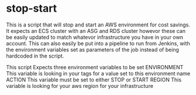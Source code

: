 # stop-start
This is a script that will stop and start an AWS environment for cost savings. It expects an ECS cluster with an ASG and RDS cluster howevor these can be easily updated to match whatevor infrastructure you have in your own account. This can also easily be put into a pipeline to run from Jenkins, with the environment variables set as parameters of the job instead of being hardcoded in the script.

This script Expects three environment variables to be set
ENVIRONMENT 
  This variable is looking in your tags for a value set to this environment name
ACTION
  This variable must be set to either STOP or START
REGION
  This variable is looking for your aws region for your infrastructure

